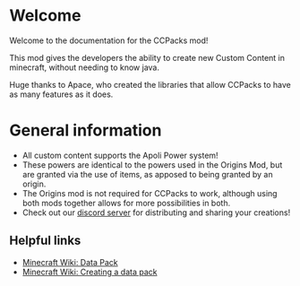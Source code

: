 # Welcome
Welcome to the documentation for the CCPacks mod!

This mod gives the developers the ability to create new Custom Content in minecraft, without needing to know java.

Huge thanks to Apace, who created the libraries that allow CCPacks to have as many features as it does.


# General information
- All custom content supports the Apoli Power system!
- These powers are identical to the powers used in the Origins Mod, but are granted via the use of items, as apposed to being granted by an origin.
- The Origins mod is not required for CCPacks to work, although using both mods together allows for more possibilities in both.
- Check out our [discord server](https://discord.gg/QRbhVGN5Jn) for distributing and sharing your creations!

## Helpful links

* [Minecraft Wiki: Data Pack](https://minecraft.gamepedia.com/Data_Pack)
* [Minecraft Wiki: Creating a data pack](https://minecraft.gamepedia.com/Tutorials/Creating_a_data_pack)